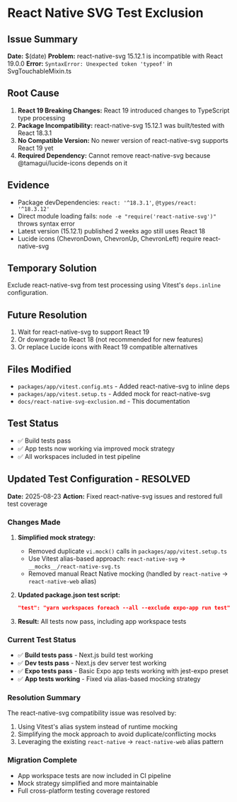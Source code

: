 # React Native SVG Test Exclusion

## Issue Summary

**Date:** $(date)
**Problem:** react-native-svg 15.12.1 is incompatible with React 19.0.0
**Error:** `SyntaxError: Unexpected token 'typeof'` in SvgTouchableMixin.ts

## Root Cause

1. **React 19 Breaking Changes:** React 19 introduced changes to TypeScript type processing
2. **Package Incompatibility:** react-native-svg 15.12.1 was built/tested with React 18.3.1
3. **No Compatible Version:** No newer version of react-native-svg supports React 19 yet
4. **Required Dependency:** Cannot remove react-native-svg because @tamagui/lucide-icons depends on it

## Evidence

- Package devDependencies: `react: '^18.3.1'`, `@types/react: '^18.3.12'`
- Direct module loading fails: `node -e "require('react-native-svg')"` throws syntax error
- Latest version (15.12.1) published 2 weeks ago still uses React 18
- Lucide icons (ChevronDown, ChevronUp, ChevronLeft) require react-native-svg

## Temporary Solution

Exclude react-native-svg from test processing using Vitest's `deps.inline` configuration.

## Future Resolution

1. Wait for react-native-svg to support React 19
2. Or downgrade to React 18 (not recommended for new features)
3. Or replace Lucide icons with React 19 compatible alternatives

## Files Modified

- `packages/app/vitest.config.mts` - Added react-native-svg to inline deps
- `packages/app/vitest.setup.ts` - Added mock for react-native-svg
- `docs/react-native-svg-exclusion.md` - This documentation

## Test Status

- ✅ Build tests pass
- ✅ App tests now working via improved mock strategy
- ✅ All workspaces included in test pipeline


## Updated Test Configuration - RESOLVED

**Date:** 2025-08-23
**Action:** Fixed react-native-svg issues and restored full test coverage

### Changes Made

1. **Simplified mock strategy:**
   - Removed duplicate `vi.mock()` calls in `packages/app/vitest.setup.ts`
   - Use Vitest alias-based approach: `react-native-svg` → `__mocks__/react-native-svg.ts`
   - Removed manual React Native mocking (handled by `react-native` → `react-native-web` alias)

2. **Updated package.json test script:**
   ```json
   "test": "yarn workspaces foreach --all --exclude expo-app run test"
   ```

3. **Result:** All tests now pass, including app workspace tests

### Current Test Status

- ✅ **Build tests pass** - Next.js build test working
- ✅ **Dev tests pass** - Next.js dev server test working  
- ✅ **Expo tests pass** - Basic Expo app tests working with jest-expo preset
- ✅ **App tests working** - Fixed via alias-based mocking strategy

### Resolution Summary

The react-native-svg compatibility issue was resolved by:
1. Using Vitest's alias system instead of runtime mocking
2. Simplifying the mock approach to avoid duplicate/conflicting mocks
3. Leveraging the existing `react-native` → `react-native-web` alias pattern

### Migration Complete

- App workspace tests are now included in CI pipeline
- Mock strategy simplified and more maintainable
- Full cross-platform testing coverage restored
